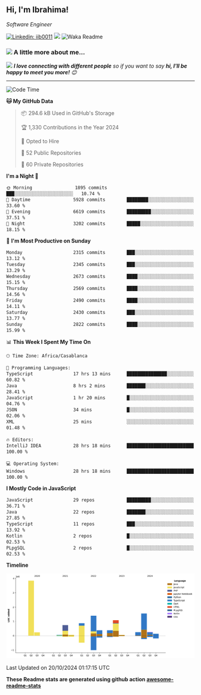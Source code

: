 <h2>Hi, I'm Ibrahima! </h2>
<p><em>Software Engineer 
</em></p>


[![Linkedin: iib0011](https://img.shields.io/badge/-iib0011-blue?style=flat-square&logo=Linkedin&logoColor=white&link=https://www.linkedin.com/in/iib0011/)](https://www.linkedin.com/in/iib0011/)
![](https://visitor-badge.glitch.me/badge?page_id=iib0011)
![Waka Readme](https://github.com/iib0011/iib0011/workflows/Waka%20Readme/badge.svg)


### <img src="https://media.giphy.com/media/VgCDAzcKvsR6OM0uWg/giphy.gif" width="50"> A little more about me...  


<img src="https://media.giphy.com/media/LnQjpWaON8nhr21vNW/giphy.gif" width="60"> <em><b>I love connecting with different people</b> so if you want to say <b>hi, I'll be happy to meet you more!</b> 😊</em>

---
<!--START_SECTION:waka-->
![Code Time](http://img.shields.io/badge/Code%20Time-3%2C880%20hrs%2035%20mins-blue)

**🐱 My GitHub Data** 

> 📦 294.6 kB Used in GitHub's Storage 
 > 
> 🏆 1,330 Contributions in the Year 2024
 > 
> 💼 Opted to Hire
 > 
> 📜 52 Public Repositories 
 > 
> 🔑 60 Private Repositories 
 > 
**I'm a Night 🦉** 

```text
🌞 Morning                1895 commits        ███░░░░░░░░░░░░░░░░░░░░░░   10.74 % 
🌆 Daytime                5928 commits        ████████░░░░░░░░░░░░░░░░░   33.60 % 
🌃 Evening                6619 commits        █████████░░░░░░░░░░░░░░░░   37.51 % 
🌙 Night                  3202 commits        █████░░░░░░░░░░░░░░░░░░░░   18.15 % 
```
📅 **I'm Most Productive on Sunday** 

```text
Monday                   2315 commits        ███░░░░░░░░░░░░░░░░░░░░░░   13.12 % 
Tuesday                  2345 commits        ███░░░░░░░░░░░░░░░░░░░░░░   13.29 % 
Wednesday                2673 commits        ████░░░░░░░░░░░░░░░░░░░░░   15.15 % 
Thursday                 2569 commits        ████░░░░░░░░░░░░░░░░░░░░░   14.56 % 
Friday                   2490 commits        ████░░░░░░░░░░░░░░░░░░░░░   14.11 % 
Saturday                 2430 commits        ███░░░░░░░░░░░░░░░░░░░░░░   13.77 % 
Sunday                   2822 commits        ████░░░░░░░░░░░░░░░░░░░░░   15.99 % 
```


📊 **This Week I Spent My Time On** 

```text
🕑︎ Time Zone: Africa/Casablanca

💬 Programming Languages: 
TypeScript               17 hrs 13 mins      ███████████████░░░░░░░░░░   60.82 % 
Java                     8 hrs 2 mins        ███████░░░░░░░░░░░░░░░░░░   28.41 % 
JavaScript               1 hr 20 mins        █░░░░░░░░░░░░░░░░░░░░░░░░   04.76 % 
JSON                     34 mins             █░░░░░░░░░░░░░░░░░░░░░░░░   02.06 % 
XML                      25 mins             ░░░░░░░░░░░░░░░░░░░░░░░░░   01.48 % 

🔥 Editors: 
IntelliJ IDEA            28 hrs 18 mins      █████████████████████████   100.00 % 

💻 Operating System: 
Windows                  28 hrs 18 mins      █████████████████████████   100.00 % 
```

**I Mostly Code in JavaScript** 

```text
JavaScript               29 repos            █████████░░░░░░░░░░░░░░░░   36.71 % 
Java                     22 repos            ███████░░░░░░░░░░░░░░░░░░   27.85 % 
TypeScript               11 repos            ███░░░░░░░░░░░░░░░░░░░░░░   13.92 % 
Kotlin                   2 repos             █░░░░░░░░░░░░░░░░░░░░░░░░   02.53 % 
PLpgSQL                  2 repos             █░░░░░░░░░░░░░░░░░░░░░░░░   02.53 % 
```



**Timeline**

![Lines of Code chart](https://raw.githubusercontent.com/iib0011/iib0011/master/assets/bar_graph.png)


 Last Updated on 20/10/2024 01:17:15 UTC
<!--END_SECTION:waka-->

**These Readme stats are generated using github action [awesome-readme-stats](https://github.com/iib0011/waka-readme-stats)**
